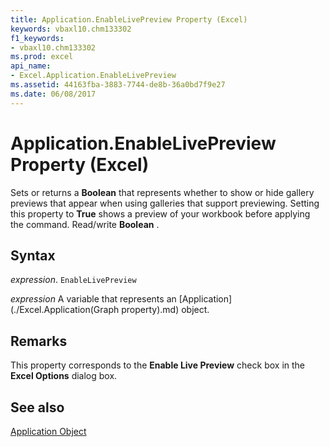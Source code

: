 ```yaml
---
title: Application.EnableLivePreview Property (Excel)
keywords: vbaxl10.chm133302
f1_keywords:
- vbaxl10.chm133302
ms.prod: excel
api_name:
- Excel.Application.EnableLivePreview
ms.assetid: 44163fba-3883-7744-de8b-36a0bd7f9e27
ms.date: 06/08/2017
---
```



# Application.EnableLivePreview Property (Excel)

Sets or returns a  **Boolean** that represents whether to show or hide gallery previews that appear when using galleries that support previewing. Setting this property to **True** shows a preview of your workbook before applying the command. Read/write **Boolean** .


## Syntax

 _expression_. `EnableLivePreview`

 _expression_ A variable that represents an [Application](./Excel.Application(Graph property).md) object.


## Remarks

This property corresponds to the  **Enable Live Preview** check box in the **Excel Options** dialog box.


## See also


[Application Object](Excel.Application(object).md)

